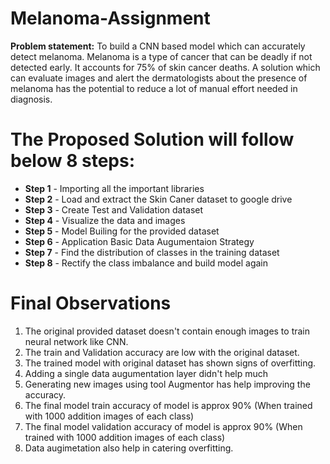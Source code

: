 # Melanoma-Assignment

**Problem statement:** To build a CNN based model which can accurately detect melanoma. Melanoma is a type of cancer that can be deadly if not detected early. It accounts for 75% of skin cancer deaths. A solution which can evaluate images and alert the dermatologists about the presence of melanoma has the potential to reduce a lot of manual effort needed in diagnosis.

# The Proposed Solution will follow below 8 steps:
- **Step 1** - Importing all the important libraries
- **Step 2** - Load and extract the Skin Caner dataset to google drive
- **Step 3** - Create Test and Validation dataset
- **Step 4** - Visualize the data and images
- **Step 5** - Model Builing for the provided dataset
- **Step 6** - Application Basic Data Augumentaion Strategy
- **Step 7** - Find the distribution of classes in the training dataset
- **Step 8** - Rectify the class imbalance and build model again

# Final Observations 
1. The original provided dataset doesn't contain enough images to train neural network like CNN. 
2. The train and Validation accuracy are low with the original dataset.
3. The trained model with original dataset has shown signs of overfitting.
4. Adding a single data augumentation layer didn't help much
5. Generating new images using tool Augmentor has help improving the accuracy.
6. The final model train accuracy of model is approx 90% (When trained with 1000 addition images of each class)
7. The final model validation accuracy of model is approx 90% (When trained with 1000 addition images of each class)
8. Data augimetation also help in catering overfitting. 
